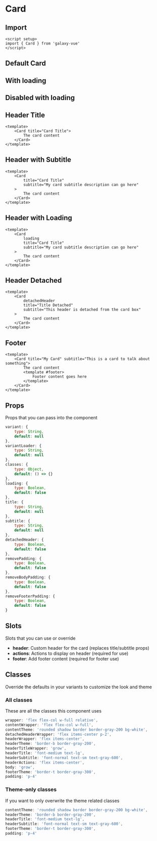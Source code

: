 <script setup>
import CardExample from './card/examples/CardExample.vue'
import CardFooterExample from './card/examples/CardFooterExample.vue'
import CardDetachHeaderExample from './card/examples/CardDetachHeaderExample.vue'
</script>

# Card

## Import
```vue
<script setup>
import { Card } from 'galaxy-vue'
</script>
```

## Default Card
<CardExample />

## With loading

<CardExample loading />

## Disabled with loading
<CardExample loading disabled />

## Header Title

<CardExample title="Card Title" />

```vue
<template>
    <Card title="Card Title">
        The card content
    </Card>
</template>
```

## Header with Subtitle 

<CardExample title="Card Title" subtitle="My card subtitle description can go here" />

```vue
<template>
    <Card 
        title="Card Title" 
        subtitle="My card subtitle description can go here"
    >
        The card content
    </Card>
</template>
```

## Header with Loading 

<CardExample loading title="Card Title" subtitle="My card subtitle description can go here" />

```vue
<template>
    <Card 
        loading
        title="Card Title" 
        subtitle="My card subtitle description can go here"
    >
        The card content
    </Card>
</template>
```

## Header Detached

<CardDetachHeaderExample title="Title Detached" subtitle="This header is detached from the card box" />

```vue
<template>
    <Card 
        detachedHeader
        title="Title Detached" 
        subtitle="This header is detached from the card box"
    >
        The card content
    </Card>
</template>
```


## Footer

<CardFooterExample />

```vue
<template>
    <Card title="My Card" subtitle="This is a card to talk about something">
        The card content
        <template #footer>
            Footer content goes here
        </template>
    </Card>
</template>
```

## Props
Props that you can pass into the component

```js
variant: {
    type: String,
    default: null
},
variantLoader: {
    type: String,
    default: null
},
classes: {
    type: Object,
    default: () => {}
},
loading: {
    type: Boolean,
    default: false
},
title: {
    type: String,
    default: null
},
subtitle: {
    type: String,
    default: null
},
detachedHeader: {
    type: Boolean,
    default: false
},
removePadding: {
    type: Boolean,
    default: false
},
removeBodyPadding: {
    type: Boolean,
    default: false
},
removeFooterPadding: {
    type: Boolean,
    default: false
}
```

## Slots
Slots that you can use or override

- **header**: Custom header for the card (replaces title/subtitle props)
- **actions**: Actions to display on header (required for use)
- **footer**: Add footer content (required for footer use)

## Classes
Override the defaults in your variants to customize the look and theme

### All classes
These are all the classes this component uses 

```js
wrapper: 'flex flex-col w-full relative',
contentWrapper: 'flex flex-col w-full',
contentTheme: 'rounded shadow border border-gray-200 bg-white',
detachedHeaderWrapper: 'flex items-center p-2',
headerWrapper: 'flex items-center',
headerTheme: 'border-b border-gray-200',
headerTitleWrapper: 'grow',
headerTitle: 'font-medium text-lg',
headerSubtitle: 'font-normal text-sm text-gray-600',
headerActions: 'flex items-center',
body: 'grow',
footerTheme: 'border-t border-gray-300',
padding: 'p-4'
```

### Theme-only classes
If you want to only overwrite the theme related classes

```js
contentTheme: 'rounded shadow border border-gray-200 bg-white',
headerTheme: 'border-b border-gray-200',
headerTitle: 'font-medium text-lg',
headerSubtitle: 'font-normal text-sm text-gray-600',
footerTheme: 'border-t border-gray-300',
padding: 'p-4'
```